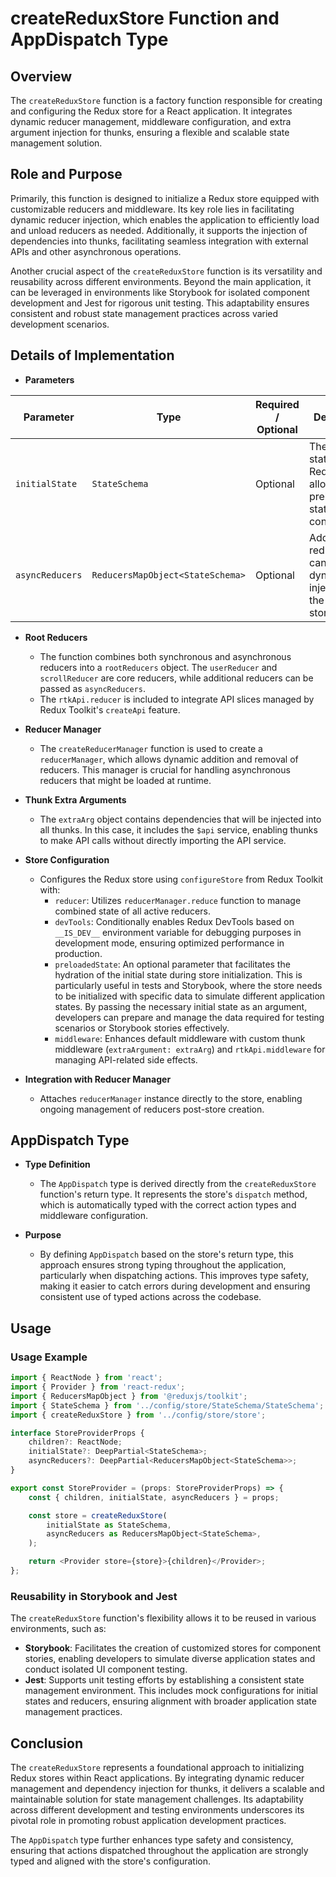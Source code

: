 # createReduxStore Function and AppDispatch Type

## Overview
The `createReduxStore` function is a factory function responsible for creating and configuring the Redux store for a React application. It integrates dynamic reducer management, middleware configuration, and extra argument injection for thunks, ensuring a flexible and scalable state management solution.

## Role and Purpose
Primarily, this function is designed to initialize a Redux store equipped with customizable reducers and middleware. Its key role lies in facilitating dynamic reducer injection, which enables the application to efficiently load and unload reducers as needed. Additionally, it supports the injection of dependencies into thunks, facilitating seamless integration with external APIs and other asynchronous operations.

Another crucial aspect of the `createReduxStore` function is its versatility and reusability across different environments. Beyond the main application, it can be leveraged in environments like Storybook for isolated component development and Jest for rigorous unit testing. This adaptability ensures consistent and robust state management practices across varied development scenarios.

## Details of Implementation

- **Parameters**

| Parameter       | Type                                | Required / Optional | Description                                                                                     |
|-----------------|-------------------------------------|---------------------|-------------------------------------------------------------------------------------------------|
| `initialState`  | `StateSchema`                       | Optional            | The initial state of the Redux store, allowing for preloaded state configuration.               |
| `asyncReducers` | `ReducersMapObject<StateSchema>`    | Optional            | Additional reducers that can be dynamically injected into the Redux store.                      |

- **Root Reducers**
    - The function combines both synchronous and asynchronous reducers into a `rootReducers` object. The `userReducer` and `scrollReducer` are core reducers, while additional reducers can be passed as `asyncReducers`.
    - The `rtkApi.reducer` is included to integrate API slices managed by Redux Toolkit's `createApi` feature.

- **Reducer Manager**
    - The `createReducerManager` function is used to create a `reducerManager`, which allows dynamic addition and removal of reducers. This manager is crucial for handling asynchronous reducers that might be loaded at runtime.

- **Thunk Extra Arguments**
    - The `extraArg` object contains dependencies that will be injected into all thunks. In this case, it includes the `$api` service, enabling thunks to make API calls without directly importing the API service.

- **Store Configuration**
    - Configures the Redux store using `configureStore` from Redux Toolkit with:
        - `reducer`: Utilizes `reducerManager.reduce` function to manage combined state of all active reducers.
        - `devTools`: Conditionally enables Redux DevTools based on `__IS_DEV__` environment variable for debugging purposes in development mode, ensuring optimized performance in production.
        - `preloadedState`: An optional parameter that facilitates the hydration of the initial state during store initialization. This is particularly useful in tests and Storybook, where the store needs to be initialized with specific data to simulate different application states. By passing the necessary initial state as an argument, developers can prepare and manage the data required for testing scenarios or Storybook stories effectively.       
        - `middleware`: Enhances default middleware with custom thunk middleware (`extraArgument: extraArg`) and `rtkApi.middleware` for managing API-related side effects.

- **Integration with Reducer Manager**
    - Attaches `reducerManager` instance directly to the store, enabling ongoing management of reducers post-store creation.

## AppDispatch Type
- **Type Definition**
    - The `AppDispatch` type is derived directly from the `createReduxStore` function's return type. It represents the store's `dispatch` method, which is automatically typed with the correct action types and middleware configuration.

- **Purpose**
    - By defining `AppDispatch` based on the store's return type, this approach ensures strong typing throughout the application, particularly when dispatching actions. This improves type safety, making it easier to catch errors during development and ensuring consistent use of typed actions across the codebase.



## Usage

### Usage Example
```typescript jsx
import { ReactNode } from 'react';
import { Provider } from 'react-redux';
import { ReducersMapObject } from '@reduxjs/toolkit';
import { StateSchema } from '../config/store/StateSchema/StateSchema';
import { createReduxStore } from '../config/store/store';

interface StoreProviderProps {
    children?: ReactNode;
    initialState?: DeepPartial<StateSchema>;
    asyncReducers?: DeepPartial<ReducersMapObject<StateSchema>>;
}

export const StoreProvider = (props: StoreProviderProps) => {
    const { children, initialState, asyncReducers } = props;

    const store = createReduxStore(
        initialState as StateSchema,
        asyncReducers as ReducersMapObject<StateSchema>,
    );

    return <Provider store={store}>{children}</Provider>;
};
```

### Reusability in Storybook and Jest
The `createReduxStore` function's flexibility allows it to be reused in various environments, such as:

- **Storybook**: Facilitates the creation of customized stores for component stories, enabling developers to simulate diverse application states and conduct isolated UI component testing.
- **Jest**: Supports unit testing efforts by establishing a consistent state management environment. This includes mock configurations for initial states and reducers, ensuring alignment with broader application state management practices.

## Conclusion
The `createReduxStore` represents a foundational approach to initializing Redux stores within React applications. By integrating dynamic reducer management and dependency injection for thunks, it delivers a scalable and maintainable solution for state management challenges. Its adaptability across different development and testing environments underscores its pivotal role in promoting robust application development practices.


The `AppDispatch` type further enhances type safety and consistency, ensuring that actions dispatched throughout the application are strongly typed and aligned with the store's configuration.
